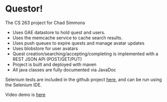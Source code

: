 Questor!
=============================

The CS 263 project for Chad Simmons

* Uses GAE datastore to hold quest and users. 
* Uses the memcache service to cache search results. 
* Uses push queues to expire quests and manage avatar updates
* Uses blobstore for user avatars
* Quest creation/searching/accepting/completing is implemented with a REST JSON API (POST/GET/PUT)
* Project is built and deployed with maven
* All java classes are fully documented via JavaDoc

Selenium tests are included in the github project [here](https://github.com/polpak/cs263-project/tree/master/selenium-tests), and can be run using the Selenium IDE.

Video demo is [here]()
